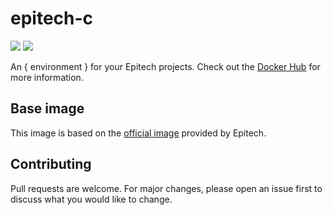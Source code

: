 # epitech-c
[![](https://images.microbadger.com/badges/version/adrienbrignon/epitech-c.svg)](https://hub.docker.com/r/adrienbrignon/epitech-c)
[![](https://images.microbadger.com/badges/image/adrienbrignon/epitech-c.svg)](https://hub.docker.com/r/adrienbrignon/epitech-c)

An { environment } for your Epitech projects.
Check out the [Docker Hub](https://hub.docker.com/r/adrienbrignon/epitech-c) for more information.

## Base image

This image is based on the [official image](https://github.com/Epitech/epitest-docker/) provided by Epitech.

## Contributing
Pull requests are welcome.
For major changes, please open an issue first to discuss what you would like to change.
